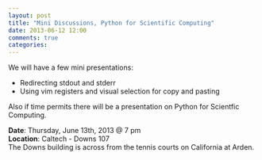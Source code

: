 ```yaml
---
layout: post
title: "Mini Discussions, Python for Scientific Computing"
date: 2013-06-12 12:00
comments: true
categories: 
---
```


We will have a few mini presentations:
 
 * Redirecting stdout and stderr
 * Using vim registers and visual selection for copy and pasting

Also if time permits there will be a presentation on Python for Scientfic Computing.

__Date__: Thursday, June 13th, 2013 @ 7 pm <br/>
__Location__: Caltech - Downs 107 <br/>
The Downs building is across from the tennis courts on California at Arden. 
